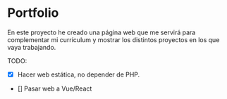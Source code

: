 # Portfolio

En este proyecto he creado una página web que me servirá para complementar mi currículum y mostrar los distintos proyectos en los que vaya trabajando.

TODO: 
- [X] Hacer web estática, no depender de PHP.
- [] Pasar web a Vue/React

